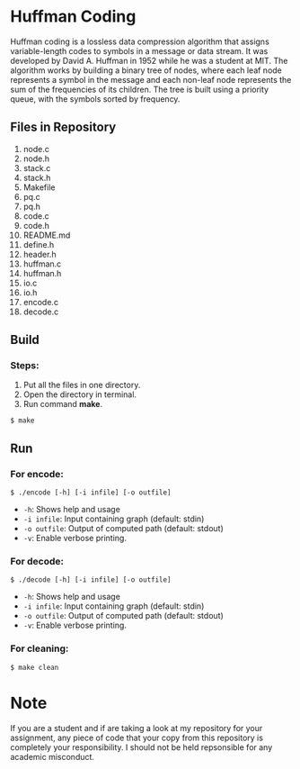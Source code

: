 # Huffman Coding

Huffman coding is a lossless data compression algorithm that assigns variable-length codes to symbols in a message or data stream. It was developed by David A. Huffman in 1952 while he was a student at MIT. The algorithm works by building a binary tree of nodes, where each leaf node represents a symbol in the message and each non-leaf node represents the sum of the frequencies of its children. The tree is built using a priority queue, with the symbols sorted by frequency.

## Files in Repository

1. node.c
2. node.h
3. stack.c
4. stack.h
5. Makefile
6. pq.c
7. pq.h
8. code.c
9. code.h
10. README.md
11. define.h
12. header.h
13. huffman.c
14. huffman.h
15. io.c
16. io.h
17. encode.c
18. decode.c


## Build 

### Steps:

1. Put all the files in one directory.
2. Open the directory in terminal.
3. Run command **make**.

```
$ make
```


## Run

### For encode:

```
$ ./encode [-h] [-i infile] [-o outfile]
```

- `-h`: Shows help and usage
- `-i infile`: Input containing graph (default: stdin)
- `-o outfile`: Output of computed path (default: stdout)
- `-v`: Enable verbose printing.

### For decode:

```
$ ./decode [-h] [-i infile] [-o outfile] 
```

- `-h`: Shows help and usage
- `-i infile`: Input containing graph (default: stdin)
- `-o outfile`: Output of computed path (default: stdout)
- `-v`: Enable verbose printing.

### For cleaning:

```
$ make clean
```


# Note 

If you are a student and if are taking a look at my repository for your assignment, any piece of code that your copy from this repository is completely your responsibility. I should not be held repsonsible for any academic misconduct.